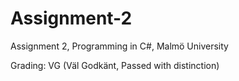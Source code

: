 # Assignment-2
Assignment 2, Programming in C#, Malmö University

Grading: VG (Väl Godkänt, Passed with distinction)
